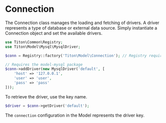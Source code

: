# Connection #

The Connection class manages the loading and fetching of drivers. A driver represents a type of database or external data source.
Simply instantiate a Connection object and set the available drivers.

```php
use Titon\Common\Registry;
use Titon\Model\Mysql\MysqlDriver;

$conn = Registry::factory('Titon\Model\Connection'); // Registry required

// Requires the model-mysql package
$conn->addDriver(new MysqlDriver('default', [
	'host' => '127.0.0.1',
	'user' => 'user',
	'pass' => 'pass'
]));
```

To retrieve the driver, use the key name.

```php
$driver = $conn->getDriver('default');
```

The `connection` configuration in the Model represents the driver key.